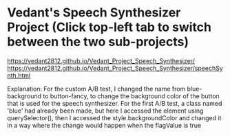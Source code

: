 # Vedant's Speech Synthesizer Project (Click top-left tab to switch between the two sub-projects)
https://vedant2812.github.io/Vedant_Project_Speech_Synthesizer/
https://vedant2812.github.io/Vedant_Project_Speech_Synthesizer/speechSynth.html

Explanation: For the custom A/B test, I changed the name from blue-background to button-fancy, to change the background color of the button that is used for the speech synthesizer. For the first A/B test, a class named 'blue' had already been made, but here I accessed the element using querySelector(), then I accessed the style.backgroundColor and changed it in a way where the change would happen when the flagValue is true
